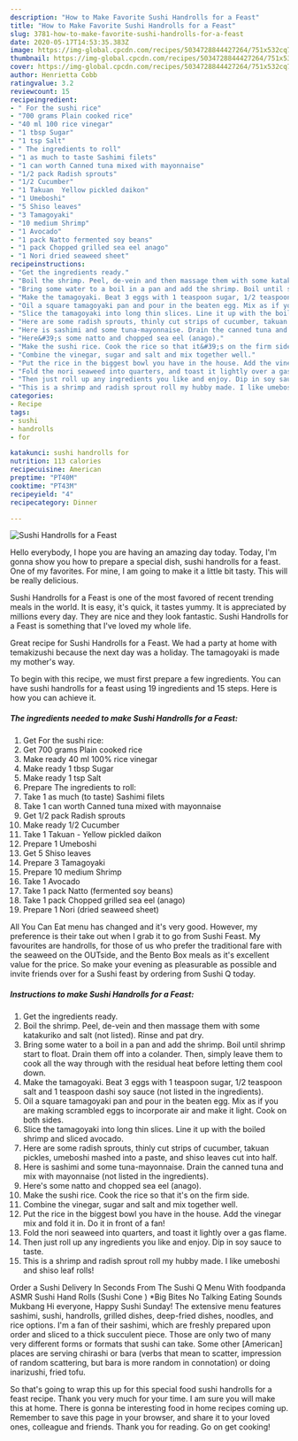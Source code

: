 ```yaml
---
description: "How to Make Favorite Sushi Handrolls for a Feast"
title: "How to Make Favorite Sushi Handrolls for a Feast"
slug: 3781-how-to-make-favorite-sushi-handrolls-for-a-feast
date: 2020-05-17T14:53:35.383Z
image: https://img-global.cpcdn.com/recipes/5034728844427264/751x532cq70/sushi-handrolls-for-a-feast-recipe-main-photo.jpg
thumbnail: https://img-global.cpcdn.com/recipes/5034728844427264/751x532cq70/sushi-handrolls-for-a-feast-recipe-main-photo.jpg
cover: https://img-global.cpcdn.com/recipes/5034728844427264/751x532cq70/sushi-handrolls-for-a-feast-recipe-main-photo.jpg
author: Henrietta Cobb
ratingvalue: 3.2
reviewcount: 15
recipeingredient:
- " For the sushi rice"
- "700 grams Plain cooked rice"
- "40 ml 100 rice vinegar"
- "1 tbsp Sugar"
- "1 tsp Salt"
- " The ingredients to roll"
- "1 as much to taste Sashimi filets"
- "1 can worth Canned tuna mixed with mayonnaise"
- "1/2 pack Radish sprouts"
- "1/2 Cucumber"
- "1 Takuan  Yellow pickled daikon"
- "1 Umeboshi"
- "5 Shiso leaves"
- "3 Tamagoyaki"
- "10 medium Shrimp"
- "1 Avocado"
- "1 pack Natto fermented soy beans"
- "1 pack Chopped grilled sea eel anago"
- "1 Nori dried seaweed sheet"
recipeinstructions:
- "Get the ingredients ready."
- "Boil the shrimp. Peel, de-vein and then massage them with some katakuriko and salt (not listed). Rinse and pat dry."
- "Bring some water to a boil in a pan and add the shrimp. Boil until shrimp start to float. Drain them off into a colander. Then, simply leave them to cook all the way through with the residual heat before letting them cool down."
- "Make the tamagoyaki. Beat 3 eggs with 1 teaspoon sugar, 1/2 teaspoon salt and 1 teaspoon dashi soy sauce (not listed in the ingredients)."
- "Oil a square tamagoyaki pan and pour in the beaten egg. Mix as if you are making scrambled eggs to incorporate air and make it light. Cook on both sides."
- "Slice the tamagoyaki into long thin slices. Line it up with the boiled shrimp and sliced avocado."
- "Here are some radish sprouts, thinly cut strips of cucumber, takuan pickles, umeboshi mashed into a paste, and shiso leaves cut into half."
- "Here is sashimi and some tuna-mayonnaise. Drain the canned tuna and mix with mayonnaise (not listed in the ingredients)."
- "Here&#39;s some natto and chopped sea eel (anago)."
- "Make the sushi rice. Cook the rice so that it&#39;s on the firm side."
- "Combine the vinegar, sugar and salt and mix together well."
- "Put the rice in the biggest bowl you have in the house. Add the vinegar mix and fold it in. Do it in front of a fan!"
- "Fold the nori seaweed into quarters, and toast it lightly over a gas flame."
- "Then just roll up any ingredients you like and enjoy. Dip in soy sauce to taste."
- "This is a shrimp and radish sprout roll my hubby made. I like umeboshi and shiso leaf rolls!"
categories:
- Recipe
tags:
- sushi
- handrolls
- for

katakunci: sushi handrolls for 
nutrition: 113 calories
recipecuisine: American
preptime: "PT40M"
cooktime: "PT43M"
recipeyield: "4"
recipecategory: Dinner

---
```



![Sushi Handrolls for a Feast](https://img-global.cpcdn.com/recipes/5034728844427264/751x532cq70/sushi-handrolls-for-a-feast-recipe-main-photo.jpg)

Hello everybody, I hope you are having an amazing day today. Today, I'm gonna show you how to prepare a special dish, sushi handrolls for a feast. One of my favorites. For mine, I am going to make it a little bit tasty. This will be really delicious.

Sushi Handrolls for a Feast is one of the most favored of recent trending meals in the world. It is easy, it's quick, it tastes yummy. It is appreciated by millions every day. They are nice and they look fantastic. Sushi Handrolls for a Feast is something that I've loved my whole life.

Great recipe for Sushi Handrolls for a Feast. We had a party at home with temakizushi because the next day was a holiday. The tamagoyaki is made my mother&#39;s way.


To begin with this recipe, we must first prepare a few ingredients. You can have sushi handrolls for a feast using 19 ingredients and 15 steps. Here is how you can achieve it.

<!--inarticleads1-->

##### The ingredients needed to make Sushi Handrolls for a Feast:

1. Get  For the sushi rice:
1. Get 700 grams Plain cooked rice
1. Make ready 40 ml 100% rice vinegar
1. Make ready 1 tbsp Sugar
1. Make ready 1 tsp Salt
1. Prepare  The ingredients to roll:
1. Take 1 as much (to taste) Sashimi filets
1. Take 1 can worth Canned tuna mixed with mayonnaise
1. Get 1/2 pack Radish sprouts
1. Make ready 1/2 Cucumber
1. Take 1 Takuan - Yellow pickled daikon
1. Prepare 1 Umeboshi
1. Get 5 Shiso leaves
1. Prepare 3 Tamagoyaki
1. Prepare 10 medium Shrimp
1. Take 1 Avocado
1. Take 1 pack Natto (fermented soy beans)
1. Take 1 pack Chopped grilled sea eel (anago)
1. Prepare 1 Nori (dried seaweed sheet)


All You Can Eat menu has changed and it&#39;s very good. However, my preference is their take out when I grab it to go from Sushi Feast. My favourites are handrolls, for those of us who prefer the traditional fare with the seaweed on the OUTside, and the Bento Box meals as it&#39;s excellent value for the price. So make your evening as pleasurable as possible and invite friends over for a Sushi feast by ordering from Sushi Q today. 

<!--inarticleads2-->

##### Instructions to make Sushi Handrolls for a Feast:

1. Get the ingredients ready.
1. Boil the shrimp. Peel, de-vein and then massage them with some katakuriko and salt (not listed). Rinse and pat dry.
1. Bring some water to a boil in a pan and add the shrimp. Boil until shrimp start to float. Drain them off into a colander. Then, simply leave them to cook all the way through with the residual heat before letting them cool down.
1. Make the tamagoyaki. Beat 3 eggs with 1 teaspoon sugar, 1/2 teaspoon salt and 1 teaspoon dashi soy sauce (not listed in the ingredients).
1. Oil a square tamagoyaki pan and pour in the beaten egg. Mix as if you are making scrambled eggs to incorporate air and make it light. Cook on both sides.
1. Slice the tamagoyaki into long thin slices. Line it up with the boiled shrimp and sliced avocado.
1. Here are some radish sprouts, thinly cut strips of cucumber, takuan pickles, umeboshi mashed into a paste, and shiso leaves cut into half.
1. Here is sashimi and some tuna-mayonnaise. Drain the canned tuna and mix with mayonnaise (not listed in the ingredients).
1. Here&#39;s some natto and chopped sea eel (anago).
1. Make the sushi rice. Cook the rice so that it&#39;s on the firm side.
1. Combine the vinegar, sugar and salt and mix together well.
1. Put the rice in the biggest bowl you have in the house. Add the vinegar mix and fold it in. Do it in front of a fan!
1. Fold the nori seaweed into quarters, and toast it lightly over a gas flame.
1. Then just roll up any ingredients you like and enjoy. Dip in soy sauce to taste.
1. This is a shrimp and radish sprout roll my hubby made. I like umeboshi and shiso leaf rolls!


Order a Sushi Delivery In Seconds From The Sushi Q Menu With foodpanda ASMR Sushi Hand Rolls (Sushi Cone ) *Big Bites No Talking Eating Sounds Mukbang Hi everyone, Happy Sushi Sunday! The extensive menu features sashimi, sushi, handrolls, grilled dishes, deep-fried dishes, noodles, and rice options. I&#39;m a fan of their sashimi, which are freshly prepared upon order and sliced to a thick succulent piece. Those are only two of many very different forms or formats that sushi can take. Some other [American] places are serving chirashi or bara (verbs that mean to scatter, impression of random scattering, but bara is more random in connotation) or doing inarizushi, fried tofu. 

So that's going to wrap this up for this special food sushi handrolls for a feast recipe. Thank you very much for your time. I am sure you will make this at home. There is gonna be interesting food in home recipes coming up. Remember to save this page in your browser, and share it to your loved ones, colleague and friends. Thank you for reading. Go on get cooking!
